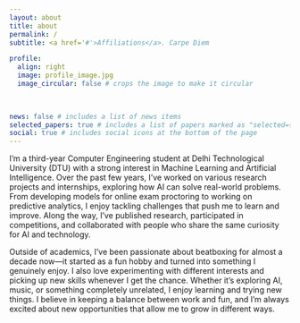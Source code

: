 ```yaml
---
layout: about
title: about
permalink: /
subtitle: <a href='#'>Affiliations</a>. Carpe Diem

profile:
  align: right
  image: profile_image.jpg
  image_circular: false # crops the image to make it circular
 
    

news: false # includes a list of news items
selected_papers: true # includes a list of papers marked as "selected={true}"
social: true # includes social icons at the bottom of the page
---
```


I’m a third-year Computer Engineering student at Delhi Technological University (DTU) with a strong interest in Machine Learning and Artificial Intelligence. Over the past few years, I’ve worked on various research projects and internships, exploring how AI can solve real-world problems. From developing models for online exam proctoring to working on predictive analytics, I enjoy tackling challenges that push me to learn and improve. Along the way, I’ve published research, participated in competitions, and collaborated with people who share the same curiosity for AI and technology.  

Outside of academics, I’ve been passionate about beatboxing for almost a decade now—it started as a fun hobby and turned into something I genuinely enjoy. I also love experimenting with different interests and picking up new skills whenever I get the chance. Whether it’s exploring AI, music, or something completely unrelated, I enjoy learning and trying new things. I believe in keeping a balance between work and fun, and I’m always excited about new opportunities that allow me to grow in different ways.


